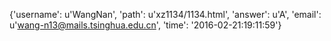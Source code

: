 {'username': u'WangNan', 'path': u'xz1134/1134.html', 'answer': u'A', 'email': u'wang-n13@mails.tsinghua.edu.cn', 'time': '2016-02-21:19:11:59'}